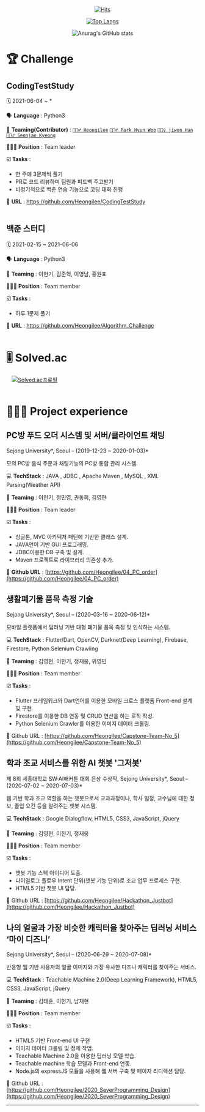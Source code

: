   <div align=center>
	
  [![Hits](https://hits.seeyoufarm.com/api/count/incr/badge.svg?url=https%3A%2F%2Fgithub.com%2FHeongilee&count_bg=%2379C83D&title_bg=%23555555&icon=github.svg&icon_color=%23E7E7E7&title=%EB%B0%A9%EB%AC%B8%EC%9E%90+%EC%88%98&edge_flat=false)](https://hits.seeyoufarm.com)
   
[![Top Langs](https://github-readme-stats.vercel.app/api/top-langs/?username=Heongilee&layout=compact)](https://github.com/anuraghazra/github-readme-stats)
   
![Anurag's GitHub stats](https://github-readme-stats.vercel.app/api?username=Heongilee&show_icons=true&theme=tokyonight)
	
  </div>

# 🏆 Challenge
## **CodingTestStudy**

🗓️ 2021-06-04 ~ *

🗣️ **Language** : Python3

👥 **Teaming(Contributor)** : [`🙎🏻‍♂️ Heongilee`](https://github.com/Heongilee) [`🙎🏻‍♂️ Park Hyun Woo`](https://github.com/gusdn3477) [`🙎🏻‍♀️ jiwon Han`](https://github.com/hanjiwon1) [`🙎🏻‍♂️ Seonjae Kyeong`](https://github.com/SEONJAEK)

🙋🏻‍♂️ **Position** : Team leader

☑️ **Tasks** : 
- 한 주에 3문제씩 풀기
- PR로 코드 리뷰하며 팀원과 피드백 주고받기
- 비정기적으로 백준 연습 기능으로 코딩 대회 진행

🔗 **URL** : https://github.com/Heongilee/CodingTestStudy
<br>
<br>

## **백준 스터디**

🗓️ 2021-02-15 ~ 2021-06-06

🗣️ **Language** : Python3

👥 **Teaming** : 이헌기, 김준혁, 이영남, 홍원표

🙋🏻‍♂️ **Position** : Team member

☑️ **Tasks** : 
- 하루 1문제 풀기

🔗 **URL** : https://github.com/Heongilee/Algorithm_Challenge
<br>
<br>

# 🎚️ Solved.ac
　[![Solved.ac프로필](http://mazassumnida.wtf/api/v2/generate_badge?boj=lachrym96)](https://solved.ac/lachrym96)
<br>
<br>

# **👨🏻‍💻** Project experience

## PC방 푸드 오더 시스템 및 서버/클라이언트 채팅

Sejong University*, Seoul – (2019-12-23 ~ 2020-01-03)*

모의 PC방 음식 주문과 채팅기능의 PC방 통합 관리 시스템.

💻 **TechStack** : JAVA , JDBC , Apache Maven , MySQL , XML Parsing(Weather API)

👥 **Teaming** : 이헌기, 정민영, 권동희, 김영현

🙋🏻‍♂️ **Position** : Team leader

☑️ **Tasks** : 

- 싱글톤, MVC 아키텍처 패턴에 기반한 클래스 설계.
- JAVA언어 기반 GUI 프로그래밍.
- JDBC이용한 DB 구축 및 설계.
- Maven 프로젝트로 라이브러리 의존성 추가.

🔗 **Github URL** : [https://github.com/Heongilee/04_PC_order](https://github.com/Heongilee/04_PC_order)

## 생활폐기물 품목 측정 기술

Sejong University*, Seoul – (2020-03-16 ~ 2020-06-12)*

모바일 플랫폼에서 딥러닝 기반 대형 폐기물 품목 측정 및 인식하는 시스템.

💻 **TechStack** : Flutter/Dart, OpenCV, Darknet(Deep Learning), Firebase, Firestore, Python Selenium Crawling

👥 **Teaming** : 김영현, 이헌기, 정재웅, 위영민

🙋🏻‍♂️ **Position** : Team member

☑️ **Tasks** : 

- Flutter 프레임워크와 Dart언어를 이용한 모바일 크로스 플랫폼 Front-end 설계 및 구현.
- Firestore를 이용한 DB 연동 및 CRUD 연산을 하는 로직 작성.
- Python Selenium Crawler를 이용한 이미지 데이터 크롤링.

🔗 Github URL : [https://github.com/Heongilee/Capstone-Team-No_5](https://github.com/Heongilee/Capstone-Team-No_5)

## 학과 조교 서비스를 위한 AI 챗봇 '그저봇'

제 8회 세종대학교 SW·AI해커톤 대회 은상 수상작, 
Sejong University*, Seoul – (2020-07-02 ~ 2020-07-03)*

웹 기반 학과 조교 역할을 하는 챗봇으로서 교과과정이나, 학사 일정, 교수님에 대한 정보, 졸업 요건 등을 알려주는 챗봇 시스템.

💻 **TechStack** : Google Dialogflow, HTML5, CSS3, JavaScript, jQuery

👥 **Teaming** : 김영현, 이헌기, 정재웅

🙋🏻‍♂️ **Position** : Team member

☑️ **Tasks** : 

- 챗봇 기능 스펙 아이디어 도출.
- 다이얼로그 플로우 Intent 단위(챗봇 기능 단위)로 조교 업무 프로세스 구현.
- HTML5 기반 챗봇 UI 담당.

🔗 Github URL : [https://github.com/Heongilee/Hackathon_Justbot](https://github.com/Heongilee/Hackathon_Justbot)

## 나의 얼굴과 가장 비슷한 캐릭터을 찾아주는 딥러닝 서비스 ‘마이 디즈니’

Sejong University*, Seoul – (2020-06-29 ~ 2020-07-08)*

반응형 웹 기반 사용자의 얼굴 이미지와 가장 유사한 디즈니 캐릭터를 찾아주는 서비스.

💻 **TechStack** : Teachable Machine 2.0(Deep Learning Framework), HTML5, CSS3, JavaScript, jQuery

👥 **Teaming** : 김태훈, 이헌기, 남재현

🙋🏻‍♂️ **Position** : Team member

☑️ **Tasks** : 

- HTML5 기반 Front-end UI 구현
- 이미지 데이터 크롤링 및 정제 작업.
- Teachable Machine 2.0을 이용한 딥러닝 모델 학습.
- Teachable machine 학습 모델과 Front-end 연동.
- Node.js의 expressJS 모듈을 사용해 웹 서버 구축 및 페이지 리디렉션 담당.

🔗 Github URL : [https://github.com/Heongilee/2020_SeverProgramming_Design](https://github.com/Heongilee/2020_SeverProgramming_Design)
   
---
<!--
**Heongilee/Heongilee** is a ✨ _special_ ✨ repository because its `README.md` (this file) appears on your GitHub profile.

Here are some ideas to get you started:

- 🔭 I’m currently working on ...
- 🌱 I’m currently learning ...
- 👯 I’m looking to collaborate on ...
- 🤔 I’m looking for help with ...
- 💬 Ask me about ...
- 📫 How to reach me: ...
- 😄 Pronouns: ...
- ⚡ Fun fact: ...
-->
